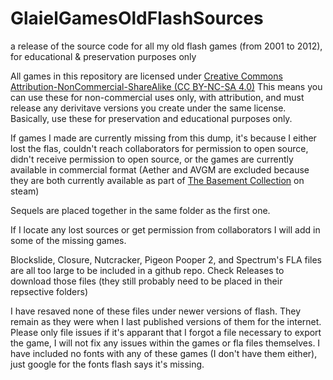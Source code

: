 # GlaielGamesOldFlashSources
a release of the source code for all my old flash games (from 2001 to 2012), for educational &amp; preservation purposes only

All games in this repository are licensed under [Creative Commons Attribution-NonCommercial-ShareAlike (CC BY-NC-SA 4.0)](https://creativecommons.org/licenses/by-nc-sa/4.0/)
This means you can use these for non-commercial uses only, with attribution, and must release any derivitave versions you create under the same license. Basically, use these for preservation and educational purposes only.

If games I made are currently missing from this dump, it's because I either lost the flas, couldn't reach collaborators for permission to open source, didn't receive permission to open source, or the games are currently available in commercial format (Aether and AVGM are excluded because they are both currently available as part of [The Basement Collection](https://store.steampowered.com/app/214790/The_Basement_Collection/) on steam)

Sequels are placed together in the same folder as the first one. 

If I locate any lost sources or get permission from collaborators I will add in some of the missing games.


Blockslide, Closure, Nutcracker, Pigeon Pooper 2, and Spectrum's FLA files are all too large to be included in a github repo. Check Releases to download those files (they still probably need to be placed in their repsective folders)

I have resaved none of these files under newer versions of flash. They remain as they were when I last published versions of them for the internet. Please only file issues if it's apparant that I forgot a file necessary to export the game, I will not fix any issues within the games or fla files themselves. I have included no fonts with any of these games (I don't have them either), just google for the fonts flash says it's missing. 
